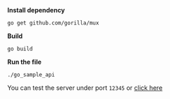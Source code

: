 **Install dependency**

`go get github.com/gorilla/mux`

**Build**

`go build`

**Run the file**

`./go_sample_api`

You can test the server under port `12345` or [click here](http://localhost:12345/people)